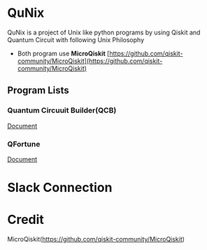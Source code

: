 # QuNix
QuNix is a project of Unix like python programs by using Qiskit and Quantum Circuit with following Unix Philosophy

- Both program use **MicroQiskit** [https://github.com/qiskit-community/MicroQiskit](https://github.com/qiskit-community/MicroQiskit)

## Program Lists

### Quantum Circuuit Builder(QCB)

[Document]("https://github.com/echo724/qunix/blob/main/qcb/README")

### QFortune

[Document]("https://github.com/echo724/qunix/blob/main/qfortune/README")

# Slack Connection

# Credit

MicroQiskit(https://github.com/qiskit-community/MicroQiskit)
